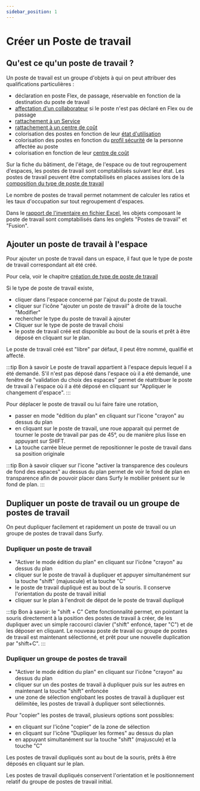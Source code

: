 ```yaml
---
sidebar_position: 1
---
```

# Créer un Poste de travail

## Qu'est ce qu'un poste de travail ?

Un poste de travail est un groupe d'objets à qui on peut attribuer des qualifications particulières :

-   déclaration en poste Flex, de passage, réservable en fonction de la destination du poste de travail
-   [affectation d'un collaborateur](/en/docs/tutorials/affectations/workplaceaffectation/create.md#affecter-une-personne-à-un-poste-de-travail) si le poste n'est pas déclaré en Flex ou de passage
-   [rattachement à un Service](/en/docs/tutorials/organization/create.md#rattacher-un-service-à-un-poste-de-travail)
-   [rattachement à un centre de coût](/en/docs/tutorials/costcenter/create.md#attribuer-un-centre-de-coût-à-un-poste-de-travail)
-   colorisation des postes en fonction de leur [état d'utilisation](/en/docs/courses/views/2Dviews.md#afficher-létat-des-postes-de-travail-sur-le-plan)
-   colorisation des postes en fonction du [profil sécurité](/en/docs/courses/views/2Dviews.md#afficher-les-profils-sécurité-sur-le-plan) de la personne affectée au poste
-   colorisation en fonction de leur [centre de coût](/en/docs/tutorials/cost-distribution-by-cost-center/create.md#visualiser-les-centres-de-coût-sur-le-plan)

Sur la fiche du bâtiment, de l'étage, de l'espace ou de tout regroupement d'espaces, les postes de travail sont comptabilisés suivant leur état.
Les postes de travail peuvent être comptabilisés en places assises lors de la [composition du type de poste de travail](/en/docs/tutorials/objects/workplacetype/create.md#composer-le-type-de-poste-de-travail)

Le nombre de postes de travail permet notamment de calculer les ratios et les taux d'occupation sur tout regroupement d'espaces.

Dans le [rapport de l'inventaire en fichier Excel](/en/docs/tutorials/BuildingData/Buildingdashboard/Buildingreporting.md#rapport-de-linventaire-du-bâtiment), les objets composant le poste de travail sont comptabilisés dans les onglets "Postes de travail" et "Fusion".


<Youtube code="tho373GPmY8"/>
 

 ## Ajouter un poste de travail à l'espace


Pour ajouter un poste de travail dans un espace, il faut que le type de poste de travail correspondant ait été créé.

Pour cela, voir le chapitre [création de type de poste de travail](/en/docs/tutorials/objects/workplacetype/create.md)

Si le type de poste de travail existe,

-   cliquer dans l'espace concerné par l'ajout du poste de travail.
-   cliquer sur l'icône "ajouter un poste de travail" à droite de la touche "Modifier"
-   rechercher le type du poste de travail à ajouter
-   Cliquer sur le type de poste de travail choisi
-   le poste de travail créé est disponible au bout de la souris et prêt à être déposé en cliquant sur le plan.

Le poste de travail créé est "libre" par défaut, il peut être nommé, qualifié et affecté.

:::tip Bon à savoir
Le poste de travail appartient à l'espace depuis lequel il a été demandé. S'il n'est pas déposé dans l'espace où il a été demandé, une fenêtre de "validation du choix des espaces" permet de réattribuer le poste de travail à l'espace où il a été déposé en cliquant sur "Appliquer le changement d'espace".
:::

Pour déplacer le poste de travail ou lui faire faire une rotation,

-   passer en mode "édition du plan" en cliquant sur l'icone "crayon" au dessus du plan
-   en cliquant sur le poste de travail, une roue apparait qui permet de tourner le poste de travail par pas de 45°, ou de manière plus lisse en appuyant sur SHIFT.
-   La touche carrée bleue permet de repositionner le poste de travail dans sa position originale

:::tip Bon à savoir
cliquer sur l'icone "activer la transparence des couleurs de fond des espaces" au dessus du plan permet de voir le fond de plan en transparence afin de pouvoir placer dans Surfy le mobilier présent sur le fond de plan.
:::

## Dupliquer un poste de travail ou un groupe de postes de travail

<Youtube code="zUIgR14paWY"/>

On peut dupliquer facilement et rapidement un poste de travail ou un groupe de postes de travail dans Surfy.

### Dupliquer un poste de travail

-   "Activer le mode édition du plan" en cliquant sur l'icône "crayon" au dessus du plan
-   cliquer sur le poste de travail à dupliquer et appuyer simultanément sur la touche "shift" (majuscule) et la touche "C" 
-   le poste de travail dupliqué est au bout de la souris. Il conserve l'orientation du poste de travail initial
-   cliquer sur le plan à l'endroit de dépot de le poste de travail dupliqué


:::tip Bon à savoir: le "shift + C"
Cette fonctionnalité permet, en pointant la souris directement à la position des postes de travail à créer, de les dupliquer avec un simple raccourci clavier ("shift" enfoncé, taper "C") et de les déposer en cliquant. Le nouveau poste de travail ou groupe de postes de travail est maintenant sélectionné, et prêt pour une nouvelle duplication par "shift+C".
:::

### Dupliquer un groupe de postes de travail

-   "Activer le mode édition du plan" en cliquant sur l'icône "crayon" au dessus du plan
-   cliquer sur un des postes de travail à dupliquer puis sur les autres en maintenant la touche "shift" enfoncée
-   une zone de sélection englobant les postes de travail à dupliquer est délimitée, les postes de travail à dupliquer sont sélectionnés.

Pour "copier" les postes de travail, plusieurs options sont possibles:

-   en cliquant sur l'icône "copier" de la zone de sélection
-   en cliquant sur l'icône "Dupliquer les formes" au dessus du plan
-   en appuyant simultanément sur la touche "shift" (majuscule) et la touche "C"

Les postes de travail dupliqués sont au bout de la souris, prêts à être déposés en cliquant sur le plan.

Les postes de travail dupliqués conservent l'orientation et le positionnement relatif du groupe de postes de travail initial.

